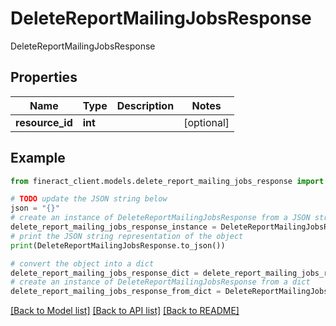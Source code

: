 # DeleteReportMailingJobsResponse

DeleteReportMailingJobsResponse

## Properties

Name | Type | Description | Notes
------------ | ------------- | ------------- | -------------
**resource_id** | **int** |  | [optional] 

## Example

```python
from fineract_client.models.delete_report_mailing_jobs_response import DeleteReportMailingJobsResponse

# TODO update the JSON string below
json = "{}"
# create an instance of DeleteReportMailingJobsResponse from a JSON string
delete_report_mailing_jobs_response_instance = DeleteReportMailingJobsResponse.from_json(json)
# print the JSON string representation of the object
print(DeleteReportMailingJobsResponse.to_json())

# convert the object into a dict
delete_report_mailing_jobs_response_dict = delete_report_mailing_jobs_response_instance.to_dict()
# create an instance of DeleteReportMailingJobsResponse from a dict
delete_report_mailing_jobs_response_from_dict = DeleteReportMailingJobsResponse.from_dict(delete_report_mailing_jobs_response_dict)
```
[[Back to Model list]](../README.md#documentation-for-models) [[Back to API list]](../README.md#documentation-for-api-endpoints) [[Back to README]](../README.md)


